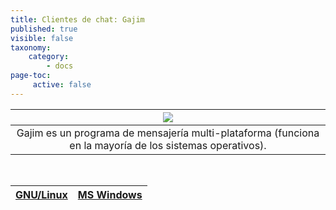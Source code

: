 ```yaml
---
title: Clientes de chat: Gajim
published: true
visible: false
taxonomy:
    category:
        - docs
page-toc:
     active: false
---
```


|![](/start/icons/gajim.png)|
|:--:|
|Gajim es un programa de mensajería multi-plataforma (funciona en la mayoría de los sistemas operativos).|

<br>

|[**GNU/Linux**](linux)|[**MS Windows**](win)|
|:--:|:--|
